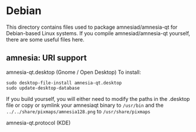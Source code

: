 
Debian
====================
This directory contains files used to package amnesiad/amnesia-qt
for Debian-based Linux systems. If you compile amnesiad/amnesia-qt yourself, there are some useful files here.

## amnesia: URI support ##


amnesia-qt.desktop  (Gnome / Open Desktop)
To install:

	sudo desktop-file-install amnesia-qt.desktop
	sudo update-desktop-database

If you build yourself, you will either need to modify the paths in
the .desktop file or copy or symlink your amnesiaqt binary to `/usr/bin`
and the `../../share/pixmaps/amnesia128.png` to `/usr/share/pixmaps`

amnesia-qt.protocol (KDE)

